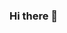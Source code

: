 ### Hi there 👋

<!--
**Abdrul/Abdrul** is a ✨ _special_ ✨ repository because its `README.md` (this file) appears on your GitHub profile.

I'm Abel
